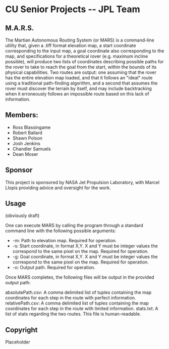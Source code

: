 # CU Senior Projects -- JPL Team

## M.A.R.S.
The Martian Autonomous Routing System (or MARS) is a command-line utility that, given a .tiff format elevation map, a start coordinate corresponding to the input map, a goal coordinate also corresponding to the map, and specifications for a theoretical rover (e.g. maximum incline possible), will produce two lists of coordinates describing possible paths for the rover to take to reach the goal from the start, within the bounds of its physical capabilities. Two routes are output: one assuming that the rover has the entire elevation map loaded, and that it follows an "ideal" route using a traditional path-finding algorithm, and a second that assumes the rover must discover the terrain by itself, and may include backtracking when it erroneously follows an impossible route based on this lack of information.

## Members:
 - Ross Blassingame
 - Robert Ballard
 - Shawn Polson
 - Josh Jenkins
 - Chandler Samuels
 - Dean Moser
 
## Sponsor
This project is sponsored by NASA Jet Propulsion Laboratory, with Marcel Llopis providing advice and oversight for the work.

## Usage
(obviously draft)

One can execute MARS by calling the program through a standard command line with the following possible arguments:

 - -m: Path to elevation map. Required for operation.
 - -s: Start coordinate, in format X,Y. X and Y must be integer values the correspond to the same pixel on the map. Required for operation.
 - -g: Goal coordinate, in format X,Y. X and Y must be integer values the correspond to the same pixel on the map. Required for operation.
 - -o: Output path. Required for operation.

Once MARS completes, the following files will be output in the provided output path:

absolutePath.csv: A comma delimited list of tuples containing the map coordinates for each step in the route with perfect information.
relativePath.csv: A comma delimited list of tuples containing the map coordinates for each step in the route with limited information.
stats.txt: A list of stats regarding the two routes. This file is human-readable.

## Copyright
Placeholder
